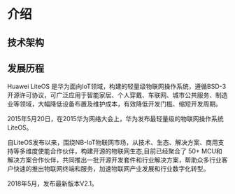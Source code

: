 # 介绍

## 技术架构

## 发展历程

Huawei LiteOS 是华为面向IoT领域，构建的轻量级物联网操作系统，遵循BSD-3开源许可协议，可广泛应用于智能家居、个人穿戴、车联网、城市公共服务、制造业等领域，大幅降低设备布置及维护成本，有效降低开发门槛、缩短开发周期。

2015年5月20日，在2015华为网络大会上，华为发布最轻量级的物联网操作系统LiteOS。

自LiteOS发布以来，围绕NB-IoT物联网市场，从技术、生态、解决方案、商用支持等多维度使能合作伙伴，构建开源的物联网生态,目前已经聚合了 50+ MCU和解决方案合作伙伴，共同推出一批开源开发套件和行业解决方案，帮助众多行业客户快速的推出物联网终端和服务，加速物联网产业发展和行业数字化转型。

2018年5月，发布最新版本V2.1。

